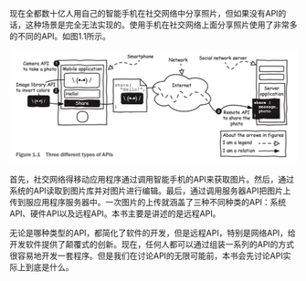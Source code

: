 现在全都数十亿人用自己的智能手机在社交网络中分享照片，但如果没有API的话，这种场景是完全无法实现的。使用手机在社交网络上面分享照片使用了非常多的不同的API。如图1.1所示。

![1.1.1](../../assets/images/1.1.jpg)

首先，社交网络得移动应用程序通过调用智能手机的API来获取图片。然后，通过系统的API读取到图片库并对图片进行编辑。最后，通过调用服务器API把图片上传到服应用程序服务器中。一次图片的上传就涵盖了三种不同种类的API：系统API、硬件API以及远程API。本书主要是讲述的是远程API。

无论是哪种类型的API，都简化了软件的开发，但是远程API，特别是网络API，给开发软件提供了颠覆式的创新。现在，任何人都可以通过组装一系列的API的方式很容易地开发一套程序。但是我们在讨论API的无限可能前，本书会先讨论API实际上到底是什么。